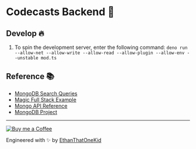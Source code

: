 # Codecasts Backend 🤟

## Develop 🔥
1. To spin the development server, enter the following command: `deno run --allow-net --allow-write --allow-read --allow-plugin --allow-env --unstable mod.ts`

## Reference 📚
* [MongoDB Search Queries](https://docs.mongodb.com/manual/reference/operator/query/#query-selectors)
* [Magic Full Stack Example](https://docs.magic.link/tutorials/full-stack-node-js)
* [Mongo API Reference](https://doc.deno.land/https/deno.land/x/mongo/mod.ts)
* [MongoDB Project](https://cloud.mongodb.com/v2/5d90027ec56c9839eee686e8)

---

[![Buy me a Coffee](https://img.shields.io/badge/buy%20me%20a-coffee-%23FF813F)][bmac]

Engineered with ✨ by [EthanThatOneKid][site]

[site]: http://ethandavidson.com/
[bmac]: http://buymeacoff.ee/etok